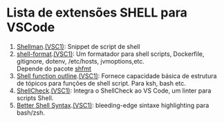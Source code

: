 # Lista de extensões SHELL para VSCode

1. [Shellman](https://marketplace.visualstudio.com/items?itemName=Remisa.shellman).[(VSC1)](https://open-vsx.org/extension/Remisa/shellman): Snippet de script de shell  
2. [shell-format](https://marketplace.visualstudio.com/items?itemName=foxundermoon.shell-format).[(VSC1)](https://open-vsx.org/extension/foxundermoon/shell-format): Um formatador para shell scripts, Dockerfile, gitignore, dotenv, /etc/hosts, jvmoptions,etc.  
Depende do pacote [shfmt](https://github.com/mvdan/sh#shfmt)  
3. [Shell function outline](https://marketplace.visualstudio.com/items?itemName=jannek-aalto.shell-function-outline).[(VSC1)](https://open-vsx.org/extension/jannek-aalto/shell-function-outline): Fornece capacidade básica de estrutura de tópicos para funções de shell script. Para ksh, bash etc.  
4. [ShellCheck](https://open-vsx.org/extension/jeff-hykin/better-shellscript-syntax).[(VSC1)](https://open-vsx.org/extension/timonwong/shellcheck): Integra o ShellCheck ao VS Code, um linter para scripts Shell.  
5. [Better Shell Syntax](https://marketplace.visualstudio.com/items?itemName=jeff-hykin.better-shellscript-syntax).[(VSC1)](https://open-vsx.org/extension/jeff-hykin/better-shellscript-syntax): bleeding-edge sintaxe highlighting para bash/zsh.  
